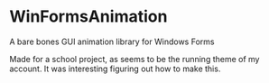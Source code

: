# WinFormsAnimation
A bare bones GUI animation library for Windows Forms

Made for a school project, as seems to be the running theme of my account.
It was interesting figuring out how to make this.
